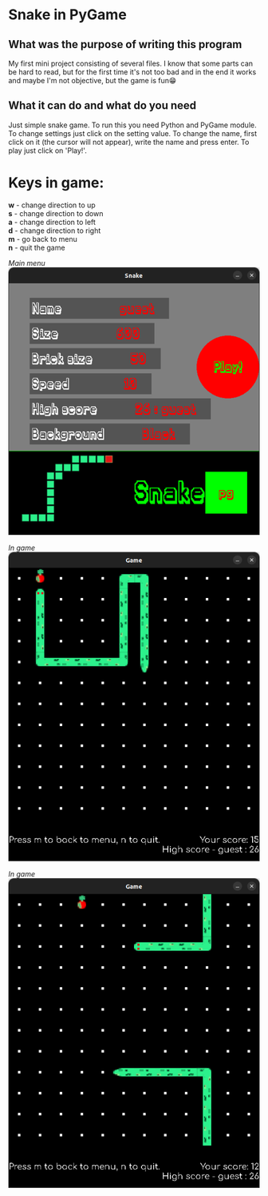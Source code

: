 # Snake in PyGame

## What was the purpose of writing this program
My first mini project consisting of several files. I know that some parts can be hard to read, but for the first time it's not too bad and in the end it works and maybe I'm not objective, but the game is fun😁

## What it can do and what do you need
Just simple snake game. To run this you need Python and PyGame module. To change settings just click on the setting value. To change the name, first click on it (the cursor will not appear), write the name and press enter. To play just click on 'Play!'.
# Keys in game:
**w** - change direction to up \
**s** - change direction to down \
**a** - change direction to left \
**d** - change direction to right \
**m** - go back to menu \
**n** - quit the game 

_Main menu_ \
![Main menu](./screenshots/screen1.png)

_In game_ \
![In game](./screenshots/screen2.png)

_In game_ \
![In game](./screenshots/screen3.png)
